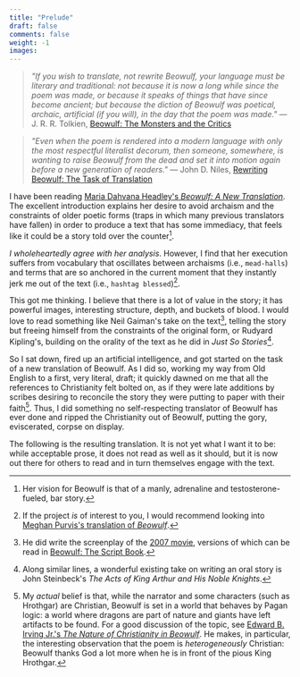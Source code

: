 ```yaml
---
title: "Prelude"
draft: false
comments: false
weight: -1
images:
---
```


> *"If you wish to translate, not rewrite Beowulf, your language must be literary and traditional: not because it is now a long while since the poem was made, or because it speaks of things that have since become ancient; but because the diction of Beowulf was poetical, archaic, artificial (if you will), in the day that the poem was made."*
— J. R. R. Tolkien, [Beowulf: The Monsters and the Critics](https://en.wikipedia.org/wiki/Beowulf:_The_Monsters_and_the_Critics)

> *"Even when the poem is rendered into a modern language with only the most respectful literalist decorum, then someone, somewhere, is wanting to raise Beowulf from the dead and set it into motion again before a new generation of readers."*
— John D. Niles, [Rewriting Beowulf: The Task of Translation](https://www.jstor.org/stable/378784)

I have been reading [Maria Dahvana Headley's *Beowulf: A New Translation*](https://www.mariadahvanaheadley.com/beowulf-a-new-translation). The excellent introduction explains her desire to avoid archaism and the constraints of older poetic forms (traps in which many previous translators have fallen) in order to produce a text that has some immediacy, that feels like it could be a story told over the counter[^counter].

[^counter]: Her vision for Beowulf is that of a manly, adrenaline and testosterone-fueled, bar story.

*I wholeheartedly agree with her analysis*.
However, I find that her execution suffers from vocabulary that oscillates between archaisms (i.e., `mead-halls`) and terms that are so anchored in the current moment that they instantly jerk me out of the text (i.e., `hashtag blessed`)[^alternative].

[^alternative]: If the project *is* of interest to you, I would recommend looking into [Meghan Purvis's translation of *Beowulf*](https://www.pennedinthemargins.co.uk/index.php/2013/06/meghan-purvis-on-translating-beowulf/).

This got me thinking. I believe that there is a lot of value in the story; it has powerful images, interesting structure, depth, and buckets of blood.
I would love to read something like Neil Gaiman's take on the text[^movie], telling the story but freeing himself from the constraints of the original form, or Rudyard Kipling's, building on the orality of the text as he did in *Just So Stories*[^arthur].

[^movie]: He did write the screenplay of the [2007 movie](https://en.wikipedia.org/wiki/Beowulf_(2007_film)), versions of which can be read in [Beowulf: The Script Book](https://www.goodreads.com/book/show/291858).

[^arthur]: Along similar lines, a wonderful existing take on writing an oral story is John Steinbeck's *The Acts of King Arthur and His Noble Knights*.

So I sat down, fired up an artificial intelligence, and got started on the task of a new translation of Beowulf.
As I did so, working my way from Old English to a first, very literal, draft; it quickly dawned on me that all the references to Christianity felt bolted on, as if they were late additions by scribes desiring to reconcile the story they were putting to paper with their faith[^article].
Thus, I did something no self-respecting translator of Beowulf has ever done and ripped the Christianity out of Beowulf, putting the gory, eviscerated, corpse on display.

[^article]: My *actual* belief is that, while the narrator and some characters (such as Hrothgar) are Christian, Beowulf is set in a world that behaves by Pagan logic: a world where dragons are part of nature and giants have left artifacts to be found.
For a good discussion of the topic, see [Edward B. Irving Jr.'s *The Nature of Christianity in Beowulf*](https://www.cambridge.org/core/journals/anglo-saxon-england/article/abs/nature-of-christianity-in-beowulf/AFF82C4A92032BB2B164DD8C977EDCC9). He makes, in particular, the interesting observation that the poem is *heterogeneously* Christian: Beowulf thanks God a lot more when he is in front of the pious King Hrothgar.

The following is the resulting translation.
It is not yet what I want it to be: while acceptable prose, it does not read as well as it should, but it is now out there for others to read and in turn themselves engage with the text.
